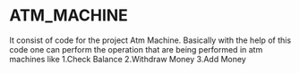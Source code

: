 # ATM_MACHINE
It consist of code for the project Atm Machine.
Basically with the help of this code one can perform the operation that are being performed in atm machines like
1.Check Balance
2.Withdraw Money 
3.Add Money

